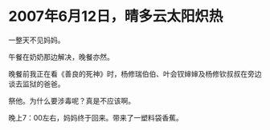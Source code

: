 # 2007年6月12日，晴多云太阳炽热

一整天不见妈妈。

午餐在奶奶那边解决，晚餐亦然。

晚餐前我正在看《善良的死神》时，杨修瑞伯伯、叶会钗婶婶及杨修钦叔叔在旁边谈去监狱的爸爸。

祭他。为什么要涉毒呢？真是不应该啊。

晚上7：00左右，妈妈终于回来。带来了一塑料袋香蕉。
